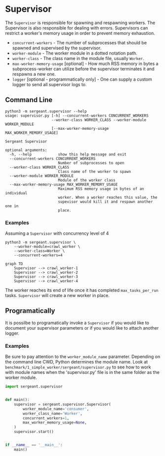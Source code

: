 # Supervisor

The `Supervisor` is responsible for spawning and respawning workers. The Supervisor is also responsible for dealing with errors. Supervisors can restrict a worker's memory usage in order to prevent memory exhaustion.

- `concurrent-workers` - The number of subprocesses that should be spawned and supervised by the supervisor.
- `worker-module` - The worker module in a dotted notation path.
- `worker-class` - The class name in the module file, usually `Worker`.
- `max-worker-memory-usage` [optional] - How much RSS memory in bytes a subprocess-worker can utilize before the supervisor terminates it and respawns a new one.
- `logger` [optional - programmatically only] - One can supply a custom logger to send all supervisor logs to.


## Command Line

```shell
python3 -m sergeant.supervisor --help
usage: supervisor.py [-h] --concurrent-workers CONCURRENT_WORKERS
                     --worker-class WORKER_CLASS --worker-module WORKER_MODULE
                     [--max-worker-memory-usage MAX_WORKER_MEMORY_USAGE]

Sergeant Supervisor

optional arguments:
  -h, --help            show this help message and exit
  --concurrent-workers CONCURRENT_WORKERS
                        Number of subprocesses to open
  --worker-class WORKER_CLASS
                        Class name of the worker to spawn
  --worker-module WORKER_MODULE
                        Module of the worker class
  --max-worker-memory-usage MAX_WORKER_MEMORY_USAGE
                        Maximum RSS memory usage in bytes of an individual
                        worker. When a worker reaches this value, the
                        supevisor would kill it and respawn another one in
                        place.

```


### Examples

Assuming a `Supervisor` with concurrency level of 4
```shell
python3 -m sergeant.supervisor \
    --worker-module=crawl_worker \
    --worker-class=Worker \
    --concurrent-workers=4
```

```mermaid
graph TD
    Supervisor --> crawl_worker-1
    Supervisor --> crawl_worker-2
    Supervisor --> crawl_worker-3
    Supervisor --> crawl_worker-4
```

The worker reaches its end of life once it has completed `max_tasks_per_run` tasks. `Supervisor` will create a new worker in place.


## Programatically

It is possilbe to programatically invoke a `Supervisor` if you would like to document your supervisor parameters or if you would like to attach another logger.


### Examples

Be sure to pay attention to the `worker_module_name` parameter. Depending on the command line CWD, Python determines the module name. Look at `benchmark/1_simple_worker/sergeant/supervisor.py` to see how to work with module names when the 'supervisor.py' file is in the same folder as the worker module.

```python
import sergeant.supervisor


def main():
    supervisor = sergeant.supervisor.Supervisor(
        worker_module_name='consumer',
        worker_class_name='Worker',
        concurrent_workers=1,
        max_worker_memory_usage=None,
    )
    supervisor.start()


if __name__ == '__main__':
    main()
```
